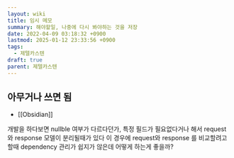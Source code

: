 ```yaml
---
layout: wiki
title: 임시 메모
summary: 해야할일, 나중에 다시 봐야하는 것을 저장
date: 2022-04-09 03:18:32 +0900
lastmod: 2025-01-12 23:33:56 +0900
tags:
  - 제텔카스텐
draft: true
parent: 제텔카스텐
---
```


## 아무거나 쓰면 됨

- [[Obsidian]]

개발을 하다보면 nullble 여부가 다르다던가, 특정 필드가 필요없다거나 해서 request와 response 모델이 분리될때가 있다
이 경우에 request와 response 를 비교할려고 할때 dependency 관리가 쉽지가 않은데 어떻게 하는게 좋을까?